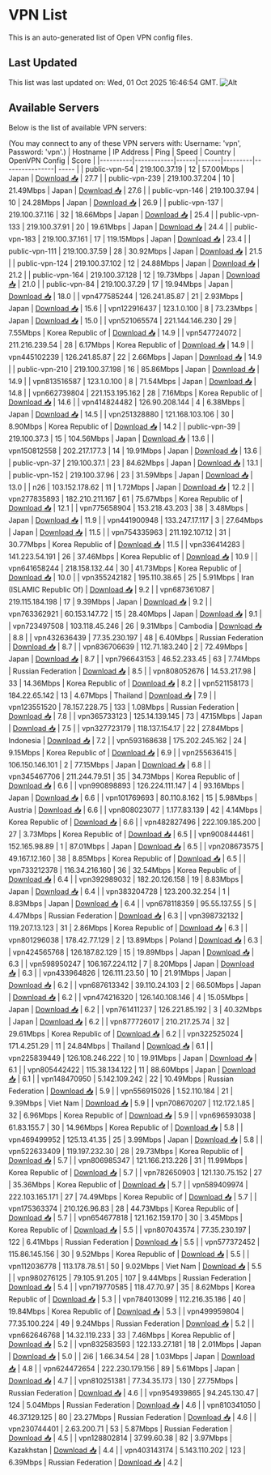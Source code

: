 # VPN List

This is an auto-generated list of Open VPN config files.

## Last Updated

This list was last updated on: Wed, 01 Oct 2025 16:46:54 GMT.
![Alt](https://repobeats.axiom.co/api/embed/186b98318ef1479477931607c1ad7d823f12451f.svg "Repobeats analytics image")

## Available Servers

Below is the list of available VPN servers:

(You may connect to any of these VPN servers with: Username: 'vpn', Password: 'vpn'.)
| Hostname | IP Address | Ping | Speed | Country | OpenVPN Config | Score |
|----------|------------|------|-------|---------|----------------| ----- |
| public-vpn-54 | 219.100.37.19 | 12 | 57.00Mbps | Japan | [Download 📥](./configs/server_0_JP.ovpn) | 27.7 |
| public-vpn-239 | 219.100.37.204 | 10 | 21.49Mbps | Japan | [Download 📥](./configs/server_1_JP.ovpn) | 27.6 |
| public-vpn-146 | 219.100.37.94 | 10 | 24.28Mbps | Japan | [Download 📥](./configs/server_2_JP.ovpn) | 26.9 |
| public-vpn-137 | 219.100.37.116 | 32 | 18.66Mbps | Japan | [Download 📥](./configs/server_3_JP.ovpn) | 25.4 |
| public-vpn-133 | 219.100.37.91 | 20 | 19.61Mbps | Japan | [Download 📥](./configs/server_4_JP.ovpn) | 24.4 |
| public-vpn-183 | 219.100.37.161 | 17 | 119.15Mbps | Japan | [Download 📥](./configs/server_5_JP.ovpn) | 23.4 |
| public-vpn-111 | 219.100.37.59 | 28 | 30.92Mbps | Japan | [Download 📥](./configs/server_6_JP.ovpn) | 21.5 |
| public-vpn-124 | 219.100.37.102 | 12 | 24.88Mbps | Japan | [Download 📥](./configs/server_7_JP.ovpn) | 21.2 |
| public-vpn-164 | 219.100.37.128 | 12 | 19.73Mbps | Japan | [Download 📥](./configs/server_8_JP.ovpn) | 21.0 |
| public-vpn-84 | 219.100.37.29 | 17 | 19.94Mbps | Japan | [Download 📥](./configs/server_9_JP.ovpn) | 18.0 |
| vpn477585244 | 126.241.85.87 | 21 | 2.93Mbps | Japan | [Download 📥](./configs/server_10_JP.ovpn) | 15.6 |
| vpn122916437 | 123.1.0.100 | 8 | 73.23Mbps | Japan | [Download 📥](./configs/server_11_JP.ovpn) | 15.0 |
| vpn521065574 | 221.144.146.230 | 29 | 7.55Mbps | Korea Republic of | [Download 📥](./configs/server_12_KR.ovpn) | 14.9 |
| vpn547724072 | 211.216.239.54 | 28 | 6.17Mbps | Korea Republic of | [Download 📥](./configs/server_13_KR.ovpn) | 14.9 |
| vpn445102239 | 126.241.85.87 | 22 | 2.66Mbps | Japan | [Download 📥](./configs/server_14_JP.ovpn) | 14.9 |
| public-vpn-210 | 219.100.37.198 | 16 | 85.86Mbps | Japan | [Download 📥](./configs/server_15_JP.ovpn) | 14.9 |
| vpn813516587 | 123.1.0.100 | 8 | 71.54Mbps | Japan | [Download 📥](./configs/server_16_JP.ovpn) | 14.8 |
| vpn662739804 | 221.153.195.162 | 28 | 7.16Mbps | Korea Republic of | [Download 📥](./configs/server_17_KR.ovpn) | 14.6 |
| vpn414824482 | 126.90.208.144 | 4 | 6.38Mbps | Japan | [Download 📥](./configs/server_18_JP.ovpn) | 14.5 |
| vpn251328880 | 121.168.103.106 | 30 | 8.90Mbps | Korea Republic of | [Download 📥](./configs/server_19_KR.ovpn) | 14.2 |
| public-vpn-39 | 219.100.37.3 | 15 | 104.56Mbps | Japan | [Download 📥](./configs/server_20_JP.ovpn) | 13.6 |
| vpn150812558 | 202.217.177.3 | 14 | 19.91Mbps | Japan | [Download 📥](./configs/server_21_JP.ovpn) | 13.6 |
| public-vpn-37 | 219.100.37.1 | 23 | 84.62Mbps | Japan | [Download 📥](./configs/server_22_JP.ovpn) | 13.1 |
| public-vpn-152 | 219.100.37.96 | 23 | 31.59Mbps | Japan | [Download 📥](./configs/server_23_JP.ovpn) | 13.0 |
| n26 | 103.152.178.62 | 11 | 1.72Mbps | Japan | [Download 📥](./configs/server_24_JP.ovpn) | 12.2 |
| vpn277835893 | 182.210.211.167 | 61 | 75.67Mbps | Korea Republic of | [Download 📥](./configs/server_25_KR.ovpn) | 12.1 |
| vpn775658904 | 153.218.43.203 | 38 | 3.48Mbps | Japan | [Download 📥](./configs/server_26_JP.ovpn) | 11.9 |
| vpn441900948 | 133.247.17.117 | 3 | 27.64Mbps | Japan | [Download 📥](./configs/server_27_JP.ovpn) | 11.5 |
| vpn754335963 | 211.192.107.12 | 31 | 30.77Mbps | Korea Republic of | [Download 📥](./configs/server_28_KR.ovpn) | 11.5 |
| vpn336414283 | 141.223.54.191 | 26 | 37.46Mbps | Korea Republic of | [Download 📥](./configs/server_29_KR.ovpn) | 10.9 |
| vpn641658244 | 218.158.132.44 | 30 | 41.73Mbps | Korea Republic of | [Download 📥](./configs/server_30_KR.ovpn) | 10.0 |
| vpn355242182 | 195.110.38.65 | 25 | 5.91Mbps | Iran (ISLAMIC Republic Of) | [Download 📥](./configs/server_31_IR.ovpn) | 9.2 |
| vpn687361087 | 219.115.184.198 | 17 | 9.39Mbps | Japan | [Download 📥](./configs/server_32_JP.ovpn) | 9.2 |
| vpn763362921 | 60.153.147.72 | 15 | 28.40Mbps | Japan | [Download 📥](./configs/server_33_JP.ovpn) | 9.1 |
| vpn723497508 | 103.118.45.246 | 26 | 9.31Mbps | Cambodia | [Download 📥](./configs/server_34_KH.ovpn) | 8.8 |
| vpn432636439 | 77.35.230.197 | 48 | 6.40Mbps | Russian Federation | [Download 📥](./configs/server_35_RU.ovpn) | 8.7 |
| vpn836706639 | 112.71.183.240 | 2 | 72.49Mbps | Japan | [Download 📥](./configs/server_36_JP.ovpn) | 8.7 |
| vpn796643153 | 46.52.233.45 | 63 | 7.74Mbps | Russian Federation | [Download 📥](./configs/server_37_RU.ovpn) | 8.5 |
| vpn808052676 | 14.53.217.98 | 33 | 14.36Mbps | Korea Republic of | [Download 📥](./configs/server_38_KR.ovpn) | 8.2 |
| vpn521158173 | 184.22.65.142 | 13 | 4.67Mbps | Thailand | [Download 📥](./configs/server_39_TH.ovpn) | 7.9 |
| vpn123551520 | 78.157.228.75 | 133 | 1.08Mbps | Russian Federation | [Download 📥](./configs/server_40_RU.ovpn) | 7.8 |
| vpn365733123 | 125.14.139.145 | 73 | 47.15Mbps | Japan | [Download 📥](./configs/server_41_JP.ovpn) | 7.5 |
| vpn327723179 | 118.137.154.17 | 22 | 27.84Mbps | Indonesia | [Download 📥](./configs/server_42_ID.ovpn) | 7.2 |
| vpn593168638 | 175.202.245.162 | 24 | 9.15Mbps | Korea Republic of | [Download 📥](./configs/server_43_KR.ovpn) | 6.9 |
| vpn255636415 | 106.150.146.101 | 2 | 77.15Mbps | Japan | [Download 📥](./configs/server_44_JP.ovpn) | 6.8 |
| vpn345467706 | 211.244.79.51 | 35 | 34.73Mbps | Korea Republic of | [Download 📥](./configs/server_45_KR.ovpn) | 6.6 |
| vpn990898893 | 126.224.111.147 | 4 | 93.16Mbps | Japan | [Download 📥](./configs/server_46_JP.ovpn) | 6.6 |
| vpn101769693 | 80.110.8.162 | 15 | 5.98Mbps | Austria | [Download 📥](./configs/server_47_AT.ovpn) | 6.6 |
| vpn808023077 | 1.177.83.139 | 42 | 4.14Mbps | Korea Republic of | [Download 📥](./configs/server_48_KR.ovpn) | 6.6 |
| vpn482827496 | 222.109.185.200 | 27 | 3.73Mbps | Korea Republic of | [Download 📥](./configs/server_49_KR.ovpn) | 6.5 |
| vpn900844461 | 152.165.98.89 | 1 | 87.01Mbps | Japan | [Download 📥](./configs/server_50_JP.ovpn) | 6.5 |
| vpn208673575 | 49.167.12.160 | 38 | 8.85Mbps | Korea Republic of | [Download 📥](./configs/server_51_KR.ovpn) | 6.5 |
| vpn733212378 | 116.34.216.160 | 36 | 32.54Mbps | Korea Republic of | [Download 📥](./configs/server_52_KR.ovpn) | 6.4 |
| vpn392989032 | 182.20.126.158 | 19 | 8.83Mbps | Japan | [Download 📥](./configs/server_53_JP.ovpn) | 6.4 |
| vpn383204728 | 123.200.32.254 | 1 | 8.83Mbps | Japan | [Download 📥](./configs/server_54_JP.ovpn) | 6.4 |
| vpn678118359 | 95.55.137.55 | 5 | 4.47Mbps | Russian Federation | [Download 📥](./configs/server_55_RU.ovpn) | 6.3 |
| vpn398732132 | 119.207.13.123 | 31 | 2.86Mbps | Korea Republic of | [Download 📥](./configs/server_56_KR.ovpn) | 6.3 |
| vpn801296038 | 178.42.77.129 | 2 | 13.89Mbps | Poland | [Download 📥](./configs/server_57_PL.ovpn) | 6.3 |
| vpn424565768 | 126.187.82.129 | 15 | 19.89Mbps | Japan | [Download 📥](./configs/server_58_JP.ovpn) | 6.3 |
| vpn598950247 | 106.167.224.112 | 7 | 8.20Mbps | Japan | [Download 📥](./configs/server_59_JP.ovpn) | 6.3 |
| vpn433964826 | 126.111.23.50 | 10 | 21.91Mbps | Japan | [Download 📥](./configs/server_60_JP.ovpn) | 6.2 |
| vpn687613342 | 39.110.24.103 | 2 | 66.50Mbps | Japan | [Download 📥](./configs/server_61_JP.ovpn) | 6.2 |
| vpn474216320 | 126.140.108.146 | 4 | 15.05Mbps | Japan | [Download 📥](./configs/server_62_JP.ovpn) | 6.2 |
| vpn761411237 | 126.221.85.192 | 3 | 40.32Mbps | Japan | [Download 📥](./configs/server_63_JP.ovpn) | 6.2 |
| vpn877726017 | 210.217.25.74 | 32 | 29.61Mbps | Korea Republic of | [Download 📥](./configs/server_64_KR.ovpn) | 6.2 |
| vpn322525024 | 171.4.251.29 | 11 | 24.84Mbps | Thailand | [Download 📥](./configs/server_65_TH.ovpn) | 6.1 |
| vpn225839449 | 126.108.246.222 | 10 | 19.91Mbps | Japan | [Download 📥](./configs/server_66_JP.ovpn) | 6.1 |
| vpn805442422 | 115.38.134.122 | 11 | 88.60Mbps | Japan | [Download 📥](./configs/server_67_JP.ovpn) | 6.1 |
| vpn148470950 | 5.142.109.242 | 22 | 10.49Mbps | Russian Federation | [Download 📥](./configs/server_68_RU.ovpn) | 5.9 |
| vpn556915026 | 1.52.110.184 | 21 | 9.39Mbps | Viet Nam | [Download 📥](./configs/server_69_VN.ovpn) | 5.9 |
| vpn708670207 | 112.172.1.85 | 32 | 6.96Mbps | Korea Republic of | [Download 📥](./configs/server_70_KR.ovpn) | 5.9 |
| vpn696593038 | 61.83.155.7 | 30 | 14.96Mbps | Korea Republic of | [Download 📥](./configs/server_71_KR.ovpn) | 5.8 |
| vpn469499952 | 125.13.41.35 | 25 | 3.99Mbps | Japan | [Download 📥](./configs/server_72_JP.ovpn) | 5.8 |
| vpn522633409 | 119.197.232.30 | 28 | 29.73Mbps | Korea Republic of | [Download 📥](./configs/server_73_KR.ovpn) | 5.7 |
| vpn806985347 | 121.166.213.226 | 31 | 11.99Mbps | Korea Republic of | [Download 📥](./configs/server_74_KR.ovpn) | 5.7 |
| vpn782650903 | 121.130.75.152 | 27 | 35.36Mbps | Korea Republic of | [Download 📥](./configs/server_75_KR.ovpn) | 5.7 |
| vpn589409974 | 222.103.165.171 | 27 | 74.49Mbps | Korea Republic of | [Download 📥](./configs/server_76_KR.ovpn) | 5.7 |
| vpn175363374 | 210.126.96.83 | 28 | 44.73Mbps | Korea Republic of | [Download 📥](./configs/server_77_KR.ovpn) | 5.7 |
| vpn654677818 | 121.162.159.170 | 30 | 3.45Mbps | Korea Republic of | [Download 📥](./configs/server_78_KR.ovpn) | 5.5 |
| vpn807043574 | 77.35.230.197 | 122 | 6.41Mbps | Russian Federation | [Download 📥](./configs/server_79_RU.ovpn) | 5.5 |
| vpn577372452 | 115.86.145.156 | 30 | 9.52Mbps | Korea Republic of | [Download 📥](./configs/server_80_KR.ovpn) | 5.5 |
| vpn112036778 | 113.178.78.51 | 50 | 9.02Mbps | Viet Nam | [Download 📥](./configs/server_81_VN.ovpn) | 5.5 |
| vpn980276125 | 79.105.91.205 | 107 | 9.44Mbps | Russian Federation | [Download 📥](./configs/server_82_RU.ovpn) | 5.4 |
| vpn719770585 | 118.47.70.97 | 35 | 8.62Mbps | Korea Republic of | [Download 📥](./configs/server_83_KR.ovpn) | 5.3 |
| vpn784013099 | 112.216.35.186 | 40 | 19.84Mbps | Korea Republic of | [Download 📥](./configs/server_84_KR.ovpn) | 5.3 |
| vpn499959804 | 77.35.100.224 | 49 | 9.24Mbps | Russian Federation | [Download 📥](./configs/server_85_RU.ovpn) | 5.2 |
| vpn662646768 | 14.32.119.233 | 33 | 7.46Mbps | Korea Republic of | [Download 📥](./configs/server_86_KR.ovpn) | 5.2 |
| vpn832583593 | 122.133.27.181 | 18 | 2.01Mbps | Japan | [Download 📥](./configs/server_87_JP.ovpn) | 5.0 |
| 2i6 | 1.66.34.54 | 28 | 1.03Mbps | Japan | [Download 📥](./configs/server_88_JP.ovpn) | 4.8 |
| vpn624472654 | 222.230.179.156 | 89 | 5.61Mbps | Japan | [Download 📥](./configs/server_89_JP.ovpn) | 4.7 |
| vpn810251381 | 77.34.35.173 | 130 | 27.75Mbps | Russian Federation | [Download 📥](./configs/server_90_RU.ovpn) | 4.6 |
| vpn954939865 | 94.245.130.47 | 124 | 5.04Mbps | Russian Federation | [Download 📥](./configs/server_91_RU.ovpn) | 4.6 |
| vpn810341050 | 46.37.129.125 | 80 | 23.27Mbps | Russian Federation | [Download 📥](./configs/server_92_RU.ovpn) | 4.6 |
| vpn230744401 | 2.63.200.71 | 53 | 5.87Mbps | Russian Federation | [Download 📥](./configs/server_93_RU.ovpn) | 4.5 |
| vpn128802814 | 37.99.60.38 | 82 | 3.97Mbps | Kazakhstan | [Download 📥](./configs/server_94_KZ.ovpn) | 4.4 |
| vpn403143174 | 5.143.110.202 | 123 | 6.39Mbps | Russian Federation | [Download 📥](./configs/server_95_RU.ovpn) | 4.2 |
